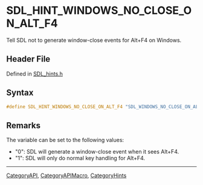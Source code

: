 # SDL_HINT_WINDOWS_NO_CLOSE_ON_ALT_F4

Tell SDL not to generate window-close events for Alt+F4 on Windows.

## Header File

Defined in [SDL_hints.h](https://github.com/libsdl-org/SDL/blob/SDL2/include/SDL_hints.h)

## Syntax

```c
#define SDL_HINT_WINDOWS_NO_CLOSE_ON_ALT_F4 "SDL_WINDOWS_NO_CLOSE_ON_ALT_F4"
```

## Remarks

The variable can be set to the following values:

- "0": SDL will generate a window-close event when it sees Alt+F4.
- "1": SDL will only do normal key handling for Alt+F4.





----
[CategoryAPI](CategoryAPI), [CategoryAPIMacro](CategoryAPIMacro), [CategoryHints](CategoryHints)

